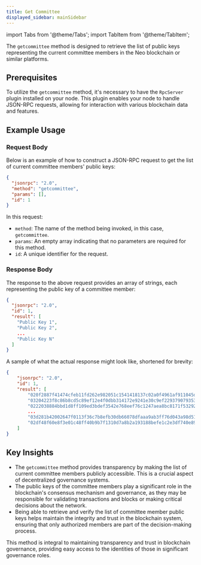 ```yaml
---
title: Get Committee
displayed_sidebar: mainSidebar
---
```


import Tabs from '@theme/Tabs';
import TabItem from '@theme/TabItem';




The `getcommittee` method is designed to retrieve the list of public keys representing the current committee members in the Neo blockchain or similar platforms.

## Prerequisites

To utilize the `getcommittee` method, it's necessary to have the `RpcServer` plugin installed on your node. This plugin enables your node to handle JSON-RPC requests, allowing for interaction with various blockchain data and features.

## Example Usage

### Request Body

Below is an example of how to construct a JSON-RPC request to get the list of current committee members' public keys:

```json
{
  "jsonrpc": "2.0",
  "method": "getcommittee",
  "params": [],
  "id": 1
}
```

In this request:
- `method`: The name of the method being invoked, in this case, `getcommittee`.
- `params`: An empty array indicating that no parameters are required for this method.
- `id`: A unique identifier for the request.

### Response Body

The response to the above request provides an array of strings, each representing the public key of a committee member:

```json
{
  "jsonrpc": "2.0",
  "id": 1,
  "result": [
    "Public Key 1",
    "Public Key 2",
    ...
    "Public Key N"
  ]
}
```

A sample of what the actual response might look like, shortened for brevity:

```json
{
    "jsonrpc": "2.0",
    "id": 1,
    "result": [
        "020f2887f41474cfeb11fd262e982051c1541418137c02a0f4961af911045de639",
        "03204223f8c86b8cd5c89ef12e4f0dbb314172e9241e30c9ef2293790793537cf0",
        "0222038884bbd1d8ff109ed3bdef3542e768eef76c1247aea8bc8171f532928c30",
        ...
        "03d281b42002647f0113f36c7b8efb30db66078dfaaa9ab3ff76d043a98d512fde",
        "02df48f60e8f3e01c48ff40b9b7f1310d7a8b2a193188befe1c2e3df740e895093"
    ]
}
```

## Key Insights

- The `getcommittee` method provides transparency by making the list of current committee members publicly accessible. This is a crucial aspect of decentralized governance systems.
- The public keys of the committee members play a significant role in the blockchain's consensus mechanism and governance, as they may be responsible for validating transactions and blocks or making critical decisions about the network.
- Being able to retrieve and verify the list of committee member public keys helps maintain the integrity and trust in the blockchain system, ensuring that only authorized members are part of the decision-making process.

This method is integral to maintaining transparency and trust in blockchain governance, providing easy access to the identities of those in significant governance roles.

<br/>